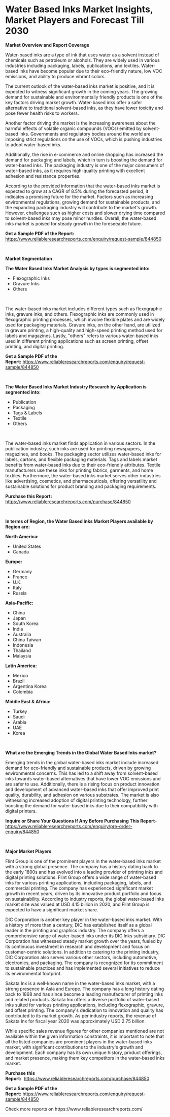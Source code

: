 <p><h1>Water Based Inks Market Insights, Market Players and Forecast Till 2030</h1></p><p><strong>Market Overview and Report Coverage</strong></p>
<p><p>Water-based inks are a type of ink that uses water as a solvent instead of chemicals such as petroleum or alcohols. They are widely used in various industries including packaging, labels, publications, and textiles. Water-based inks have become popular due to their eco-friendly nature, low VOC emissions, and ability to produce vibrant colors.</p><p>The current outlook of the water-based inks market is positive, and it is expected to witness significant growth in the coming years. The growing demand for sustainable and environmentally friendly products is one of the key factors driving market growth. Water-based inks offer a safer alternative to traditional solvent-based inks, as they have lower toxicity and pose fewer health risks to workers.</p><p>Another factor driving the market is the increasing awareness about the harmful effects of volatile organic compounds (VOCs) emitted by solvent-based inks. Governments and regulatory bodies around the world are imposing strict regulations on the use of VOCs, which is pushing industries to adopt water-based inks.</p><p>Additionally, the rise in e-commerce and online shopping has increased the demand for packaging and labels, which in turn is boosting the demand for water-based inks. The packaging industry is one of the major consumers of water-based inks, as it requires high-quality printing with excellent adhesion and resistance properties.</p><p>According to the provided information that the water-based inks market is expected to grow at a CAGR of 8.5% during the forecasted period, it indicates a promising future for the market. Factors such as increasing environmental regulations, growing demand for sustainable products, and the expanding packaging industry will contribute to the market's growth. However, challenges such as higher costs and slower drying time compared to solvent-based inks may pose minor hurdles. Overall, the water-based inks market is poised for steady growth in the foreseeable future.</p></p>
<p><strong>Get a Sample PDF of the Report:</strong> <a href="https://www.reliableresearchreports.com/enquiry/request-sample/844850">https://www.reliableresearchreports.com/enquiry/request-sample/844850</a></p>
<p>&nbsp;</p>
<p><strong>Market Segmentation</strong></p>
<p><strong>The Water Based Inks Market Analysis by types is segmented into:</strong></p>
<p><ul><li>Flexographic Inks</li><li>Gravure Inks</li><li>Others</li></ul></p>
<p>&nbsp;</p>
<p><p>The water-based inks market includes different types such as flexographic inks, gravure inks, and others. Flexographic inks are commonly used in flexographic printing processes, which involve flexible plates and are widely used for packaging materials. Gravure inks, on the other hand, are utilized in gravure printing, a high-quality and high-speed printing method used for labels and magazines. Lastly, "others" refers to various water-based inks used in different printing applications such as screen printing, offset printing, and digital printing.</p></p>
<p><strong>Get a Sample PDF of the Report:</strong>&nbsp;<a href="https://www.reliableresearchreports.com/enquiry/request-sample/844850">https://www.reliableresearchreports.com/enquiry/request-sample/844850</a></p>
<p>&nbsp;</p>
<p><strong>The Water Based Inks Market Industry Research by Application is segmented into:</strong></p>
<p><ul><li>Publication</li><li>Packaging</li><li>Tags & Labels</li><li>Textile</li><li>Others</li></ul></p>
<p>&nbsp;</p>
<p><p>The water-based inks market finds application in various sectors. In the publication industry, such inks are used for printing newspapers, magazines, and books. The packaging sector utilizes water-based inks for labels, cartons, and flexible packaging materials. Tags and labels market benefits from water-based inks due to their eco-friendly attributes. Textile manufacturers use these inks for printing fabrics, garments, and home textiles. Furthermore, the water-based inks market serves other industries like advertising, cosmetics, and pharmaceuticals, offering versatility and sustainable solutions for product branding and packaging requirements.</p></p>
<p><strong>Purchase this Report:</strong>&nbsp; <a href="https://www.reliableresearchreports.com/purchase/844850">https://www.reliableresearchreports.com/purchase/844850</a></p>
<p>&nbsp;</p>
<p><strong>In terms of Region, the Water Based Inks Market Players available by Region are:</strong></p>
<p>
    <p> <strong> North America: </strong>
        <ul>
            <li>United States</li>
            <li>Canada</li>
        </ul>
        </p> 
    <p> <strong> Europe: </strong>
        <ul>
            <li>Germany</li>
            <li>France</li>
            <li>U.K.</li>
            <li>Italy</li>
            <li>Russia</li>
        </ul>
        </p> 
    <p> <strong> Asia-Pacific: </strong>
        <ul>
            <li>China</li>
            <li>Japan</li>
            <li>South Korea</li>
            <li>India</li>
            <li>Australia</li>
            <li>China Taiwan</li>
            <li>Indonesia</li>
            <li>Thailand</li>
            <li>Malaysia</li>
        </ul>
        </p> 
    <p> <strong> Latin America: </strong>
        <ul>
            <li>Mexico</li>
            <li>Brazil</li>
            <li>Argentina Korea</li>
            <li>Colombia</li>
        </ul>
        </p> 
    <p> <strong> Middle East & Africa: </strong>
        <ul>
            <li>Turkey</li>
            <li>Saudi</li>
            <li>Arabia</li>
            <li>UAE</li>
            <li>Korea</li>
        </ul>
    </p>
    </p>
<p>&nbsp;</p>
<p><strong>What are the Emerging Trends in the Global Water Based Inks market?</strong></p>
<p><p>Emerging trends in the global water-based inks market include increased demand for eco-friendly and sustainable products, driven by growing environmental concerns. This has led to a shift away from solvent-based inks towards water-based alternatives that have lower VOC emissions and are safer to use. Additionally, there is a rising focus on product innovation and development of advanced water-based inks that offer improved print quality, durability, and adhesion on various substrates. The market is also witnessing increased adoption of digital printing technology, further boosting the demand for water-based inks due to their compatibility with digital printers.</p></p>
<p><strong>Inquire or Share Your Questions If Any Before Purchasing This Report</strong>- <a href="https://www.reliableresearchreports.com/enquiry/pre-order-enquiry/844850">https://www.reliableresearchreports.com/enquiry/pre-order-enquiry/844850</a></p>
<p>&nbsp;</p>
<p><strong>Major Market Players</strong></p>
<p><p>Flint Group is one of the prominent players in the water-based inks market with a strong global presence. The company has a history dating back to the early 1800s and has evolved into a leading provider of printing inks and digital printing solutions. Flint Group offers a wide range of water-based inks for various printing applications, including packaging, labels, and commercial printing. The company has experienced significant market growth in recent years, driven by its innovative product portfolio and focus on sustainability. According to industry reports, the global water-based inks market size was valued at USD 4.15 billion in 2020, and Flint Group is expected to have a significant market share.</p><p>DIC Corporation is another key player in the water-based inks market. With a history of more than a century, DIC has established itself as a global leader in the printing and graphics industry. The company offers a comprehensive range of water-based inks under its DIC Inks subsidiary. DIC Corporation has witnessed steady market growth over the years, fueled by its continuous investment in research and development and focus on customer-centric solutions. In addition to catering to the printing industry, DIC Corporation also serves various other sectors, including automotive, electronics, and packaging. The company is recognized for its commitment to sustainable practices and has implemented several initiatives to reduce its environmental footprint.</p><p>Sakata Inx is a well-known name in the water-based inks market, with a strong presence in Asia and Europe. The company has a long history dating back to 1868 and has since become a leading manufacturer of printing inks and related products. Sakata Inx offers a diverse portfolio of water-based inks suited for various printing applications, including flexographic, gravure, and offset printing. The company's dedication to innovation and quality has contributed to its market growth. As per industry reports, the revenue of Sakata Inx for fiscal year 2020 was approximately USD 2.75 billion.</p><p>While specific sales revenue figures for other companies mentioned are not available within the given information constraints, it is important to note that all the listed companies are prominent players in the water-based inks market, with significant contributions to the industry's growth and development. Each company has its own unique history, product offerings, and market presence, making them key competitors in the water-based inks market.</p></p>
<p><strong>Purchase this Report:</strong>&nbsp;&nbsp;<a href="https://www.reliableresearchreports.com/purchase/844850">https://www.reliableresearchreports.com/purchase/844850</a></p>
<p></p>
<p><strong>Get a Sample PDF of the Report:</strong>&nbsp;<a href="https://www.reliableresearchreports.com/enquiry/request-sample/844850">https://www.reliableresearchreports.com/enquiry/request-sample/844850</a></p>
<p>Check more reports on https://www.reliableresearchreports.com/</p>